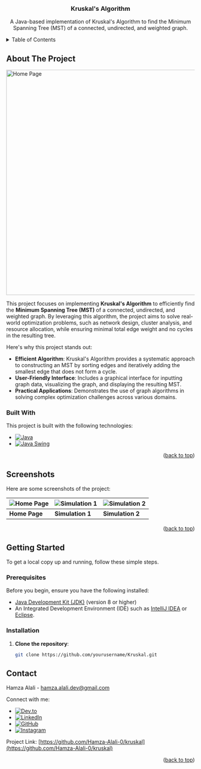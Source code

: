 <a id="readme-top"></a>

<!-- PROJECT LOGO -->
<br />
<div align="center">


  <h3 align="center">Kruskal's Algorithm</h3>

  <p align="center">
    A Java-based implementation of Kruskal's Algorithm to find the Minimum Spanning Tree (MST) of a connected, undirected, and weighted graph.
  </p>
</div>

<!-- TABLE OF CONTENTS -->
<details>
  <summary>Table of Contents</summary>
  <ol>
    <li>
      <a href="#about-the-project">About The Project</a>
      <ul>
        <li><a href="#built-with">Built With</a></li>
      </ul>
    </li>
    <li><a href="#screenshots">Screenshots</a></li>
    <li>
      <a href="#getting-started">Getting Started</a>
      <ul>
        <li><a href="#prerequisites">Prerequisites</a></li>
        <li><a href="#installation">Installation</a></li>
      </ul>
    </li>
    <li><a href="#contact">Contact</a></li>
  </ol>
</details>

<!-- ABOUT THE PROJECT -->
## About The Project

<a href="https://github.com/yourusername/Kruskal">
    <img src="Assets/kruskal/home.png" alt="Home Page" width="600">
</a>

This project focuses on implementing **Kruskal's Algorithm** to efficiently find the **Minimum Spanning Tree (MST)** of a connected, undirected, and weighted graph. By leveraging this algorithm, the project aims to solve real-world optimization problems, such as network design, cluster analysis, and resource allocation, while ensuring minimal total edge weight and no cycles in the resulting tree.

Here's why this project stands out:
- **Efficient Algorithm**: Kruskal's Algorithm provides a systematic approach to constructing an MST by sorting edges and iteratively adding the smallest edge that does not form a cycle.
- **User-Friendly Interface**: Includes a graphical interface for inputting graph data, visualizing the graph, and displaying the resulting MST.
- **Practical Applications**: Demonstrates the use of graph algorithms in solving complex optimization challenges across various domains.

### Built With

This project is built with the following technologies:

* [![Java][Java.com]][Java-url]
* [![Java Swing][Java-Swing.com]][Java-Swing-url]

<!-- Reference-style links for images -->
[Java.com]: https://img.shields.io/badge/Java-ED8B00?style=for-the-badge&logo=openjdk&logoColor=white
[Java-url]: https://www.java.com/
[Java-Swing.com]: https://img.shields.io/badge/Java_Swing-ED8B00?style=for-the-badge&logo=java&logoColor=white
[Java-Swing-url]: https://docs.oracle.com/javase/tutorial/uiswing/

<p align="right">(<a href="#readme-top">back to top</a>)</p>

<!-- SCREENSHOTS -->
## Screenshots

Here are some screenshots of the project:

| ![Home Page][home-screenshot] | ![Simulation 1][example1-screenshot] | ![Simulation 2][example2-screenshot] |
|-------------------------------|--------------------------------------|--------------------------------------|
| **Home Page**                 | **Simulation 1**                    | **Simulation 2**                    |

<!-- Reference-style links for images -->
[home-screenshot]: Assets/kruskal/example1.png
[example1-screenshot]: Assets/kruskal/example2.png
[example2-screenshot]: Assets/kruskal/example3.png

<p align="right">(<a href="#readme-top">back to top</a>)</p>

<!-- GETTING STARTED -->
## Getting Started

To get a local copy up and running, follow these simple steps.

### Prerequisites

Before you begin, ensure you have the following installed:
- [Java Development Kit (JDK)](https://www.oracle.com/java/technologies/javase-downloads.html) (version 8 or higher)
- An Integrated Development Environment (IDE) such as [IntelliJ IDEA](https://www.jetbrains.com/idea/) or [Eclipse](https://www.eclipse.org/downloads/).

### Installation

1. **Clone the repository**:
   ```sh
   git clone https://github.com/yourusername/Kruskal.git

   
<a id="contact"></a>
## Contact

Hamza Alali - [hamza.alali.dev@gmail.com](mailto:hamza.alali.dev@gmail.com)


Connect with me:
- <a href="https://dev.to/@hamzaalali0" target="_blank"><img src="https://img.shields.io/badge/dev.to-0A0A0A?style=for-the-badge&logo=dev.to&logoColor=white" alt="Dev.to"></a>
- <a href="https://www.linkedin.com/in/hamza--alali" target="_blank"><img src="https://img.shields.io/badge/LinkedIn-0077B5?style=for-the-badge&logo=linkedin&logoColor=white" alt="LinkedIn"></a>
- <a href="https://github.com/hamza-alali-0" target="_blank"><img src="https://img.shields.io/badge/GitHub-100000?style=for-the-badge&logo=github&logoColor=white" alt="GitHub"></a>
- <a href="https://www.instagram.com/alalihamza.0/" target="_blank"><img src="https://img.shields.io/badge/Instagram-E4405F?style=for-the-badge&logo=instagram&logoColor=white" alt="Instagram"></a>

Project Link: [https://github.com/Hamza-Alali-0/kruskal](https://github.com/Hamza-Alali-0/kruskal)

<p align="right">(<a href="#readme-top">back to top</a>)</p>
   
